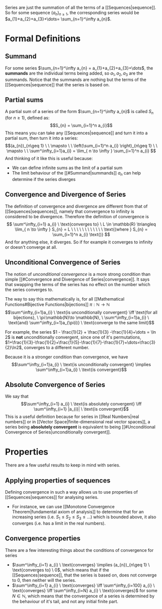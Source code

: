Series are just the summation of all the terms of a [[Sequences|sequence]]. So for some sequence $(a_{n})_{n\geq 1}$, the corresponding series would be $a_{1}+a_{2}+a_{3}+\dots= \sum_{n=1}^\infty a_{n}$.

# Formal Definitions
## Summand
For some series $\sum_{n=1}^\infty a_{n} = a_{1}+a_{2}+a_{3}+\dots$, the **summands** are the individual terms being added, so $a_{1}, a_{2}, a_{3}$ are the summands. Notice that the summands are nothing but the terms of the [[Sequences|sequence]] that the series is based on.

## Partial sums
A partial sum of a series of the form $\sum_{n=1}^\infty a_{n}$ is called $S_{n}$ (for $n\geq 1$), defined as: $$S_{n} = \sum_{i=1}^n a_{i}$$This means you can take any [[Sequences|sequence]] and turn it into a partial sum, then turn it into a series: $$(a_{n})_{n\geq 1} \ \ \mapsto \ \ \left(\sum_{i=1}^n a_{i} \right)_{n\geq 1} \ \ \mapsto \ \ \sum^\infty_{i=1}a_{i} = \lim_{ n \to \infty } \sum_{i=1}^n a_{i} $$
And thinking of it like this is useful because:
- We can define infinite sums as the limit of a partial sum
- The limit behaviour of the [[#Summand|summands]] $a_{n}$ can help determine if the series diverges

## Convergence and Divergence of Series
The definition of convergence and divergence are different from that of [[Sequences|sequences]], namely that convergence to infinity is considered to be divergence. Therefore the definition of convergence is 
$$
\sum^\infty_{i=1} a_{i} \ \text{converges to} \ L \in \mathbb{R} \triangleq \lim_{ n \to \infty } S_{n} = L \ \ \ \ \ \ \ \ \ \ \ \ \text{(where } S_{n} = \sum_{i=1}^n a_{i} \text{)}
$$
And for anything else, it diverges. So if for example it converges to infinity or doesn't converge at all.

## Unconditional Convergence of Series
The notion of *unconditional convergence* is a more strong condition than simple [[#Convergence and Divergence of Series|convergence]]. It says that swapping the terms of the series has no effect on the number which the series converges to.

The way to say this mathematically is, for all [[Mathematical Functions#Bijective Functions|bijections]] $\pi: \mathbb{N} \to \mathbb{N}$ $$\sum^\infty_{i=1}a_{i} \ \text{is unconditionally convergent} \iff \text{for all bijections}, \ \pi:\mathbb{N}\to \mathbb{N}, \ \sum^\infty_{i=1}a_{i} \ \text{and} \sum^\infty_{i=1}a_{\pi(i)} \ \text{converge to the same limit}$$

For example, the series $1 - \frac{1}{2} + \frac{1}{3} -\frac{1}{4}+\dots = \ln 2$ is **not** unconditionally convergent, since one of it's permutations, $1+\frac{1}{3}-\frac{1}{2}+\frac{1}{5}-\frac{1}{7}-\frac{1}{7}+\dots=\frac{3}{2}\ln2$, converges to a different number.

Because it is a stronger condition than convergence, we have $$\sum^\infty_{i=1}a_{i} \ \text{is unconditionally convergent} \implies \sum^\infty_{i=1}a_{i} \ \text{is convergent}$$

## Absolute Convergence of Series
We say that $$\sum^\infty_{i=1} a_{i} \ \text{is absolutely convergent} \iff \sum^\infty_{i=1} |a_{i}| \ \text{is convergent}$$
This is a useful definition because for series in [[Real Numbers|real numbers]] or in [[Vector Space|finite-dimensional real vector spaces]], a series being **absolutely convergent** is equivalent to being [[#Unconditional Convergence of Series|unconditionally convergent]].

# Properties
There are a few useful results to keep in mind with series.

## Applying properties of sequences
Defining convergence in such a way allows us to use properties of [[Sequences|sequences]] for analysing series.
- For instance, we can use [[Monotone Convergence Theorem|fundamental axiom of analysis]] to determine that for an increasing series (i.e. $S_{1} \leq S_{2} \leq S_{3} \leq \dots$) which is bounded above, it also converges (i.e. has a limit in the real numbers).

## Convergence properties
There are a few interesting things about the conditions of convergence for series
- $\sum^\infty_{i=1} a_{i} \ \text{converges} \implies (a_{n})_{n\geq 1} \ \text{converges to} \ 0$, which means that if the [[Sequences|sequence]], that the series is based on, does not converge to $0$, then neither will the series.
- $\sum^\infty_{i=1} a_{i} \ \text{converges} \iff \sum^\infty_{i=100} a_{i} \ \text{converges} \iff \sum^\infty_{i=N} a_{i} \ \text{converges}$ for some $N \in \mathbb{N}$, which means that the convergence of a series is determined by the behaviour of it's tail, and not any initial finite part. 
